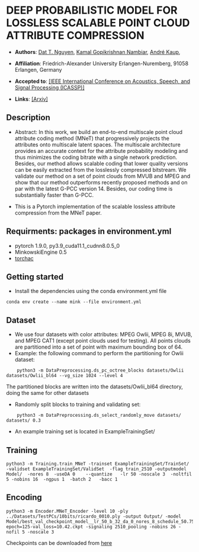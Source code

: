 # DEEP PROBABILISTIC MODEL FOR LOSSLESS SCALABLE POINT CLOUD ATTRIBUTE COMPRESSION
* **Authors**:
[Dat T. Nguyen](https://scholar.google.com/citations?hl=en&user=uqqqlGgAAAAJ),
[Kamal Gopikrishnan Nambiar](https://www.lms.tf.fau.de/person/nambiar-kamal-gopikrishnan/),
[André Kaup](https://scholar.google.de/citations?user=0En1UwQAAAAJ&hl=de),

* **Affiliation**: Friedrich-Alexander University Erlangen-Nuremberg, 91058 Erlangen, Germany

* **Accepted to**: [[IEEE International Conference on Acoustics, Speech, and Signal Processing (ICASSP)]](https://ieeexplore.ieee.org/xpl/conhome/1000002/all-proceedings)

* **Links**: [[Arxiv]](https://arxiv.org/abs/2303.06517)

## Description

- Abstract: In this work, we build an end-to-end multiscale point cloud attribute coding method (MNeT) that progressively projects the attributes onto multiscale latent spaces. The multiscale architecture provides an accurate context for the attribute probability modeling and thus minimizes the coding bitrate with a single network prediction. Besides, our method allows scalable coding that lower quality versions can be easily extracted from the losslessly compressed bitstream. We validate our method on a set of point clouds from MVUB and MPEG and show that our method outperforms recently proposed methods and on par with the latest G-PCC version 14. Besides, our coding time is substantially faster than G-PCC. 

- This is a Pytorch implementation of the scalable lossless attribute compression from the MNeT paper.

## Requirments: packages in environment.yml

- pytorch 1.9.0, py3.9_cuda11.1_cudnn8.0.5_0 
- MinkowskiEngine 0.5
- [torchac](https://github.com/fab-jul/torchac)

## Getting started
- Install the dependencies using the conda environment.yml file
```shell
conda env create --name mink --file environment.yml
```
## Dataset
- We use four datasets with color attributes: MPEG Owlii, MPEG 8i, MVUB, and MPEG CAT1 (except point clouds used for testing). All points clouds are partitioned into a set of point with maximum bounding box of 64. 
- Example: the following command to perform the partitioning for Owlii dataset: 
```
    python3 -m DataPreprocessing.ds_pc_octree_blocks datasets/Owlii datasets/Owlii_bl64 --vg_size 1024 --level 4 
```
The partitioned blocks are written into the datasets/Owlii_bl64 directory, doing the same for other datasets
- Randomly split blocks to training and validating set: 
``` 
    python3 -m DataPreprocessing.ds_select_randomly_move datasets/ datasets/ 0.3
``` 
- An example training set is located in ExampleTrainingSet/
## Training

    python3 -m Training.train_MNeT -trainset ExampleTrainingSet/TrainSet/  -validset ExampleTrainingSet/ValidSet  -flag train_2510 -outputmodel Model/  -nores 8  -useDA 0    --quantize   -lr 50 -noscale 3  -noltfil 5 -nobins 16  -ngpus 1  -batch 2   -bacc 1

## Encoding

    python3 -m Encoder.MNeT_Encoder -level 10 -ply  ../Datasets/TestPCs/10bits/ricardo_0010.ply -output Output/ -model Model/best_val_checkpoint_model__lr_50_b_32_da_0_nores_8_schedule_50.75_nobins_26_noltfil_5-epoch=125-val_loss=10.42.ckpt -signaling 2510_pooling -nobins 26 -nofil 5 -noscale 3

Checkpoints can be downloaded from [here](https://faubox.rrze.uni-erlangen.de/getlink/fiJLJVHMvF5dRsGoNgWkJt/)



